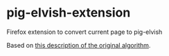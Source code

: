 # pig-elvish-extension
Firefox extension to convert current page to pig-elvish

Based on [this description of the original algorithm](https://inherweb.wordpress.com/2005/09/30/pig-elvish/).
